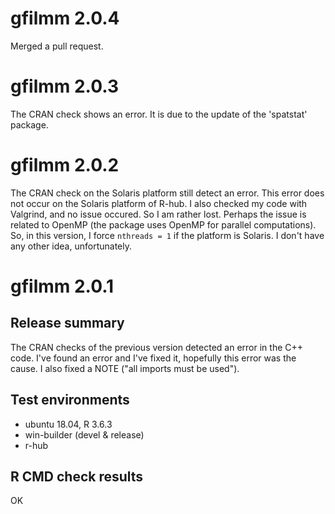 # gfilmm 2.0.4

Merged a pull request.


# gfilmm 2.0.3

The CRAN check shows an error. It is due to the update of the 'spatstat' package.


# gfilmm 2.0.2

The CRAN check on the Solaris platform still detect an error. This error does 
not occur on the Solaris platform of R-hub. I also checked my code with 
Valgrind, and no issue occured. So I am rather lost. Perhaps the issue is 
related to OpenMP (the package uses OpenMP for parallel computations). So, in 
this version, I force `nthreads = 1` if the platform is Solaris. I don't have 
any other idea, unfortunately.


# gfilmm 2.0.1

## Release summary

The CRAN checks of the previous version detected an error in the C++ code. I've 
found an error and I've fixed it, hopefully this error was the cause. I also 
fixed a NOTE ("all imports must be used").

## Test environments

* ubuntu 18.04, R 3.6.3
* win-builder (devel & release)
* r-hub

## R CMD check results

OK
